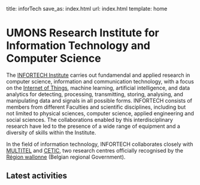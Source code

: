 title: inforTech
save_as: index.html
url: index.html
template: home

# UMONS Research Institute for Information Technology and Computer Science

The [INFORTECH Institute](http://web.umons.ac.be/infortech) carries out fundamendal and applied research in computer science, information and communication technology, with a focus on the [Internet of Things]({filename}tag/iot.html), machine learning, artificial intelligence, and data analytics for detecting, processing, transmitting, storing, analysing, and manipulating data and signals in all possible forms. INFORTECH consists of members from different Faculties and scientific disciplines, including but not limited to physical sciences, computer science, applied engineering and social sciences. The collaborations enabled by this interdisciplinary research have led to the presence of a wide range of equipment and a diversity of skills within the Institute.

In the field of information technology, INFORTECH collaborates closely with [MULTITEL](https://www.multitel.eu) and [CETIC](https://www.cetic.be), two research centres officially recognised by the [Région wallonne](https://www.wallonie.be) (Belgian regional Government).


## Latest activities
